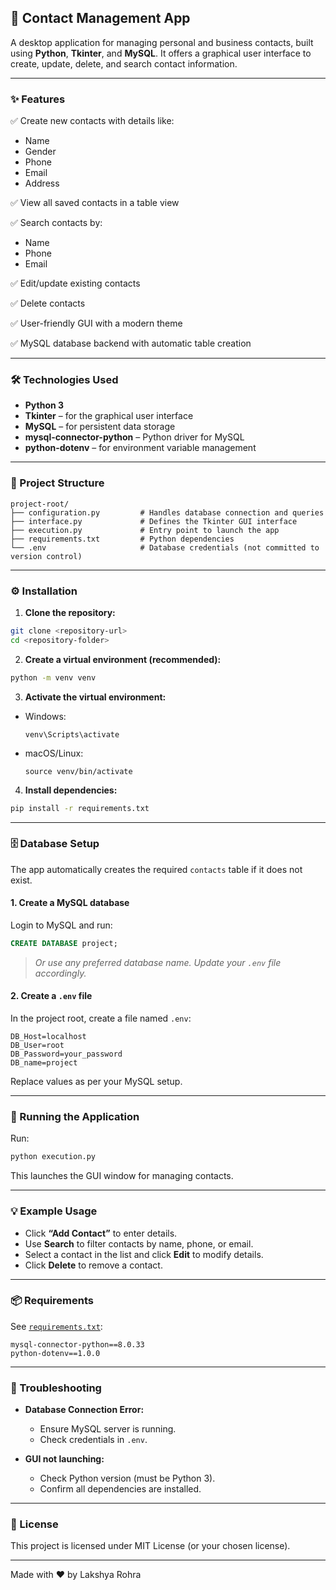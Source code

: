 ## 📇 Contact Management App

A desktop application for managing personal and business contacts, built using **Python**, **Tkinter**, and **MySQL**. It offers a graphical user interface to create, update, delete, and search contact information.

---

### ✨ Features

✅ Create new contacts with details like:

* Name
* Gender
* Phone
* Email
* Address

✅ View all saved contacts in a table view

✅ Search contacts by:

* Name
* Phone
* Email

✅ Edit/update existing contacts

✅ Delete contacts

✅ User-friendly GUI with a modern theme

✅ MySQL database backend with automatic table creation

---

### 🛠️ Technologies Used

* **Python 3**
* **Tkinter** – for the graphical user interface
* **MySQL** – for persistent data storage
* **mysql-connector-python** – Python driver for MySQL
* **python-dotenv** – for environment variable management

---

### 📁 Project Structure

```
project-root/
├── configuration.py         # Handles database connection and queries
├── interface.py             # Defines the Tkinter GUI interface
├── execution.py             # Entry point to launch the app
├── requirements.txt         # Python dependencies
└── .env                     # Database credentials (not committed to version control)
```

---

### ⚙️ Installation

1. **Clone the repository:**

```bash
git clone <repository-url>
cd <repository-folder>
```

2. **Create a virtual environment (recommended):**

```bash
python -m venv venv
```

3. **Activate the virtual environment:**

* Windows:

  ```
  venv\Scripts\activate
  ```
* macOS/Linux:

  ```
  source venv/bin/activate
  ```

4. **Install dependencies:**

```bash
pip install -r requirements.txt
```

---

### 🗄️ Database Setup

The app automatically creates the required `contacts` table if it does not exist.

#### 1. Create a MySQL database

Login to MySQL and run:

```sql
CREATE DATABASE project;
```

> *Or use any preferred database name. Update your `.env` file accordingly.*

#### 2. Create a `.env` file

In the project root, create a file named `.env`:

```
DB_Host=localhost
DB_User=root
DB_Password=your_password
DB_name=project
```

Replace values as per your MySQL setup.

---

### 🚀 Running the Application

Run:

```bash
python execution.py
```

This launches the GUI window for managing contacts.

---

### 💡 Example Usage

* Click **“Add Contact”** to enter details.
* Use **Search** to filter contacts by name, phone, or email.
* Select a contact in the list and click **Edit** to modify details.
* Click **Delete** to remove a contact.

---

### 📦 Requirements

See [`requirements.txt`](requirements.txt):

```
mysql-connector-python==8.0.33
python-dotenv==1.0.0
```

---

### 🐞 Troubleshooting

* **Database Connection Error:**

  * Ensure MySQL server is running.
  * Check credentials in `.env`.
* **GUI not launching:**

  * Check Python version (must be Python 3).
  * Confirm all dependencies are installed.

---

### 📜 License

This project is licensed under MIT License (or your chosen license).

---
Made with ❤️ by  Lakshya Rohra
